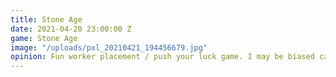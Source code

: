 ```yaml
---
title: Stone Age
date: 2021-04-20 23:00:00 Z
game: Stone Age
image: "/uploads/pxl_20210421_194456679.jpg"
opinion: Fun worker placement / push your luck game. I may be biased cause I won...
---
```


